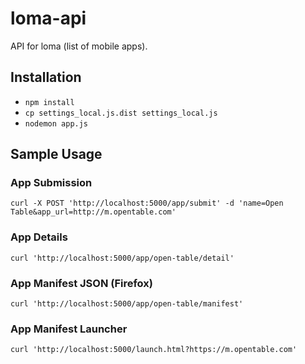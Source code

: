 # loma-api

API for loma (list of mobile apps).


## Installation

* `npm install`
* `cp settings_local.js.dist settings_local.js`
* `nodemon app.js`


## Sample Usage

### App Submission

    curl -X POST 'http://localhost:5000/app/submit' -d 'name=Open Table&app_url=http://m.opentable.com'

### App Details

    curl 'http://localhost:5000/app/open-table/detail'

### App Manifest JSON (Firefox)

    curl 'http://localhost:5000/app/open-table/manifest'

### App Manifest Launcher

    curl 'http://localhost:5000/launch.html?https://m.opentable.com'
